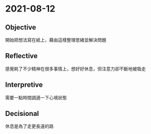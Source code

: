 # 2021-08-12

## Objective

開始把想法寫在紙上，藉由這樣整理思緒並解決問題

## Reflective

感覺耗了不少精神在很多事情上，想好好休息，但注意力卻不斷地被吸走

## Interpretive

需要一點時間調適一下心境狀態

## Decisional

休息是為了走更長遠的路
